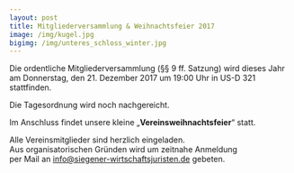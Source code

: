 ```yaml
---
layout: post
title: Mitgliederversammlung & Weihnachtsfeier 2017
image: /img/kugel.jpg
bigimg: /img/unteres_schloss_winter.jpg
---
```



Die ordentliche Mitgliederversammlung (§§ 9 ff. Satzung) wird dieses Jahr am Donnerstag, den 21. Dezember 2017 um 19:00 Uhr in US-D 321 stattfinden.  

Die Tagesordnung wird noch nachgereicht.

Im Anschluss findet unsere kleine „**Vereinsweihnachtsfeier**“ statt.

Alle Vereinsmitglieder sind herzlich eingeladen.  
Aus organisatorischen Gründen wird um zeitnahe Anmeldung  
per Mail an info@siegener-wirtschaftsjuristen.de gebeten.
